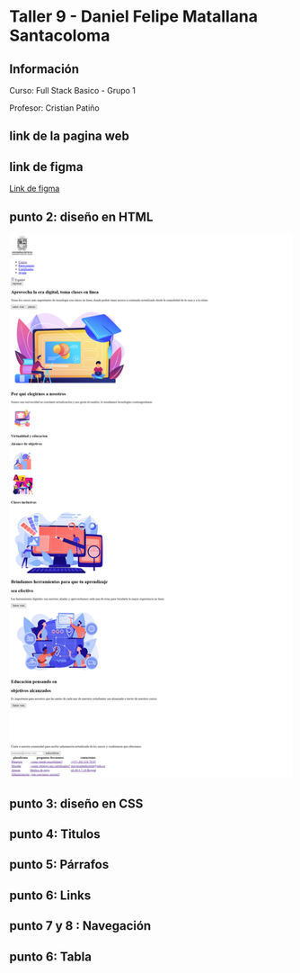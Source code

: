 <h1> Taller 9 - Daniel Felipe Matallana Santacoloma </h1>
<h2>Información</h2>
<p>Curso: Full Stack Basico  - Grupo 1</p>
<p>Profesor: Cristian Patiño </p>

<h2>link de la pagina web</h2>

<h2>link de figma</h2>
<a href="https://www.figma.com/files/project/111460883/Team-project?fuid=1294091732711267271">Link de figma </a>

<h2> punto 2: diseño en HTML </h2>
<img src="./public/images/punto2.png" alt="punto2">

<h2> punto 3: diseño en CSS </h2>

<h2> punto 4: Titulos </h2>

<h2> punto 5: Párrafos </h2>

<h2> punto 6: Links </h2>

<h2> punto 7 y 8 : Navegación </h2>

<h2> punto 6: Tabla </h2>